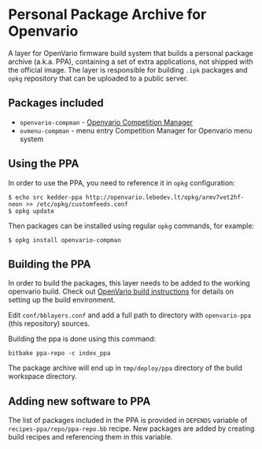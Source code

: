 # Personal Package Archive for Openvario

A layer for OpenVario firmware build system that builds a personal package
archive (a.k.a. PPA), containing a set of extra applications, not shipped with
the official image. The layer is responsible for building `.ipk` packages and
`opkg` repository that can be uploaded to a public server.

## Packages included

* `openvario-compman` - [Openvario Competition Manager](https://github.com/kedder/openvario-compman)
* `ovmenu-compman` - menu entry Competition Manager for Openvario menu system

## Using the PPA

In order to use the PPA, you need to reference it in `opkg` configuration:

```
$ echo src kedder-ppa http://openvario.lebedev.lt/opkg/armv7vet2hf-neon >> /etc/opkg/customfeeds.conf
$ opkg update
```

Then packages can be installed using regular `opkg` commands, for example:

```
$ opkg install openvario-compman
```

## Building the PPA

In order to build the packages, this layer needs to be added to the working
openvario build. Check out [OpenVario build
instructions](https://github.com/Openvario/meta-openvario) for details on
setting up the build environment.

Edit `conf/bblayers.conf` and add a full path to directory with `openvario-ppa`
(this repository) sources.

Building the ppa is done using this command:

```
bitbake ppa-repo -c index_ppa
```

The package archive will end up in `tmp/deploy/ppa` directory of the build
workspace directory.


## Adding new software to PPA

The list of packages included in the PPA is provided in `DEPENDS` variable of
`recipes-ppa/repo/ppa-repo.bb` recipe. New packages are added by creating build
recipes and referencing them in this variable.
